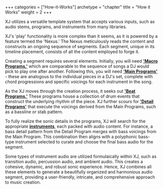 +++
categories = ["How-it-Works"]
archetype = "chapter"
title = "How it Works"
weight = 2
+++

XJ utilizes a versatile template system that accepts various inputs, such as audio stems, programs, and instruments from many libraries.

XJ's 'play' functionality is more complex than it seems, as it is powered by a feature termed the 'Nexus.' The Nexus meticulously reads the content and constructs an ongoing sequence of segments. Each segment, unique in its timeline placement, consists of all the content employed to forge it.

Creating a segment requires several elements. Initially, you will need [**'Macro Programs,'**](/making-xj-music/programs/types-of-programs/) which are comparable to the sequence of songs a DJ would pick to play one after another. Following this, you will need [**'Main Programs'**](/making-xj-music/programs/types-of-programs/) - these are analogous to the individual pieces in a DJ's set, complete with chord progressions and specific voicings for each instrument in the song.

As the XJ moves through the creation process, it seeks out [**'Beat Programs.'**](/making-xj-music/programs/types-of-programs/) These programs house a collection of drum events that construct the underlying rhythm of the piece. XJ further scours for [**'Detail Programs'**](/making-xj-music/programs/types-of-programs/) that execute the voicings derived from the Main Programs, such as a bassline or stab pattern.

To fully realize the sonic details in the programs, XJ will search for the appropriate [**instruments**](/making-xj-music/instruments/), each packed with audio content. For instance, a bass detail pattern from the Detail Program merges with bass voicings from the Main Program. This combination then aligns with a polyphonic bass-type instrument selected to curate and choose the final bass audio for the segment.

Some types of instrument audio are utilized formulaically within XJ, such as transition audio, percussion audio, and ambient audio. This creates a cohesive, dynamic, and robust sonic experience. Hence, XJ combines all these elements to generate a beautifully organized and harmonious audio segment, providing a user-friendly, intricate, and comprehensive approach to music creation.
